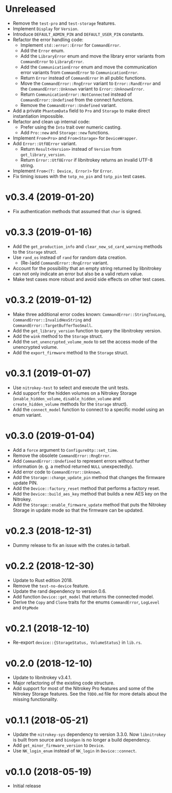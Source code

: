 <!---
Copyright (C) 2019 Robin Krahl <robin.krahl@ireas.org>
SPDX-License-Identifier: MIT
-->

# Unreleased
- Remove the `test-pro` and `test-storage` features.
- Implement `Display` for `Version`.
- Introduce `DEFAULT_ADMIN_PIN` and `DEFAULT_USER_PIN` constants.
- Refactor the error handling code:
  - Implement `std::error::Error` for `CommandError`.
  - Add the `Error` enum.
  - Add the `LibraryError` enum and move the library error variants from
    `CommandError` to `LibraryError`.
  - Add the `CommunicationError` enum and move the communication error variants
    from `CommandError` to `CommunicationError`.
  - Return `Error` instead of `CommandError` in all public functions.
  - Move the `CommandError::RngError` variant to `Error::RandError` and the
    `CommandError::Unknown` variant to `Error::UnknownError`.
  - Return `CommunicationError::NotConnected` instead of
    `CommandError::Undefined` from the connect functions.
  - Remove the `CommandError::Undefined` variant.
- Add a private `PhantomData` field to `Pro` and `Storage` to make direct
  instantiation impossible.
- Refactor and clean up internal code:
  - Prefer using the `Into` trait over numeric casting.
  - Add `Pro::new` and `Storage::new` functions.
- Implement `From<Pro>` and `From<Storage>` for `DeviceWrapper`.
- Add `Error::Utf8Error` variant.
  - Return `Result<Version>` instead of `Version` from `get_library_version`.
  - Return `Error::Utf8Error` if libnitrokey returns an invalid UTF-8 string.
- Implement `From<(T: Device, Error)>` for `Error`.
- Fix timing issues with the `totp_no_pin` and `totp_pin` test cases.

# v0.3.4 (2019-01-20)
- Fix authentication methods that assumed that `char` is signed.

# v0.3.3 (2019-01-16)
- Add the `get_production_info` and `clear_new_sd_card_warning` methods to the
  `Storage` struct.
- Use `rand_os` instead of `rand` for random data creation.
  - (Re-)add `CommandError::RngError` variant.
- Account for the possibility that an empty string returned by libnitrokey can
  not only indicate an error but also be a valid return value.
- Make test cases more robust and avoid side effects on other test cases.

# v0.3.2 (2019-01-12)
- Make three additional error codes known: `CommandError::StringTooLong`,
  `CommandError::InvalidHexString` and `CommandError::TargetBufferTooSmall`.
- Add the `get_library_version` function to query the libnitrokey version.
- Add the `wink` method to the `Storage` struct.
- Add the `set_unencrypted_volume_mode` to set the access mode of the
  unencrypted volume.
- Add the `export_firmware` method to the `Storage` struct.

# v0.3.1 (2019-01-07)
- Use `nitrokey-test` to select and execute the unit tests.
- Add support for the hidden volumes on a Nitrokey Storage
  (`enable_hidden_volume`, `disable_hidden_volume` and `create_hidden_volume`
  methods for the `Storage` struct).
- Add the `connect_model` function to connect to a specific model using an enum
  variant.

# v0.3.0 (2019-01-04)
- Add a `force` argument to `ConfigureOtp::set_time`.
- Remove the obsolete `CommandError::RngError`.
- Add `CommandError::Undefined` to represent errors without further
  information (e. g. a method returned `NULL` unexpectedly).
- Add error code to `CommandError::Unknown`.
- Add the `Storage::change_update_pin` method that changes the firmware update
  PIN.
- Add the `Device::factory_reset` method that performs a factory reset.
- Add the `Device::build_aes_key` method that builds a new AES key on the Nitrokey.
- Add the `Storage::enable_firmware_update` method that puts the Nitrokey
  Storage in update mode so that the firmware can be updated.

# v0.2.3 (2018-12-31)

- Dummy release to fix an issue with the crates.io tarball.

# v0.2.2 (2018-12-30)

- Update to Rust edition 2018.
- Remove the `test-no-device` feature.
- Update the rand dependency to version 0.6.
- Add function `Device::get_model` that returns the connected model.
- Derive the `Copy` and `Clone` traits for the enums `CommandError`, `LogLevel`
  and `OtpMode`

# v0.2.1 (2018-12-10)

- Re-export `device::{StorageStatus, VolumeStatus}` in `lib.rs`.

# v0.2.0 (2018-12-10)

- Update to libnitrokey v3.4.1.
- Major refactoring of the existing code structure.
- Add support for most of the Nitrokey Pro features and some of the Nitrokey
  Storage features. See the `TODO.md` file for more details about the missing
  functionality.

# v0.1.1 (2018-05-21)

- Update the `nitrokey-sys` dependency to version 3.3.0.  Now `libnitrokey`
  is built from source and `bindgen` is no longer a build dependency.
- Add `get_minor_firmware_version` to `Device`.
- Use `NK_login_enum` instead of `NK_login` in `Device::connect`.

# v0.1.0 (2018-05-19)

- Initial release
